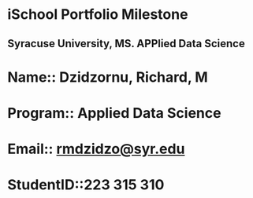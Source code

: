 #						iSchool Portfolio Milestone
## Syracuse University, MS. APPlied Data Science

# Name:: Dzidzornu, Richard, M
# Program:: Applied Data Science
# Email:: rmdzidzo@syr.edu
# StudentID::223 315 310
